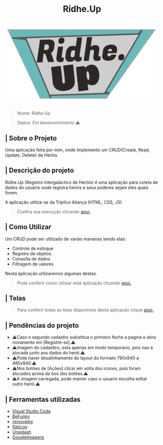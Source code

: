 <h1 align="center">Ridhe.Up</h1>

<h1 align="center"><img src="https://github.com/MichelBNasc/Ridhe.Up/blob/main/img/icons/LOGO.png"></h1>

>Nome: Ridhe.Up

>Status: Em desenvolvimento ⚠️

## | Sobre o Projeto

<p>Uma aplicação feita por mim, onde implemento um CRUD(Create, Read, Update, Delete) de Heróis</p>


## | Descrição do projeto

<p>Ridhe.Up (Registro Intergaláctico de Heróis) é uma aplicação para coleta de dados do usuário onde registra heróis e seus poderes sejam eles quais forem.</p>

<p>A aplicação utiliza-se da Tríplice Aliança (HTML, CSS, JS)</p>

>Confira sua execução clicando [aqui.](https://michelbnasc.github.io/Ridhe.Up/)

## | Como Utilizar

<p>Um CRUD pode ser utilizado de variás maneiras sendo elas:</p>

+ Controle de estoque
+ Registro de objetos
+ Consulta de dados
+ Filtragem de valores

<p>Nesta aplicação utilizaremos algumas destas.</p>

>Pode conferir como utilizar está aplicação clicando [aqui.](https://github.com/MichelBNasc/Ridhe.Up/blob/main/README/COMO%20UTILIZAR.md)

## | Telas

>Para conferir todas as telas disponíveis desta aplicação clique [aqui.](https://github.com/MichelBNasc/Ridhe.Up/blob/main/README/TELAS.md)


## | Pendências do projeto

+ ⚠️Caso o segundo cadastro subistitua o primeiro feche a pagina e abra novamente em [Registre-se].⚠️
+ ⚠️Imagem do cadasttro, esta apenas em modo temporario, pois nao é alocada junto aos dados do herói.⚠️
+ ⚠️Pode haver desalinhamento do layout do formato 790x940 a 485x940.⚠️
+ ⚠️Nos botões de [Ações] clicar em volta dos icones, pois foram alocados acima da box dos botões.⚠️
+ ⚠️A imagem carregada, pode manter caso o usuario escolha editar outro herói.⚠️



## | Ferramentas utilizadas

+ [Visual Studio Code](https://code.visualstudio.com/)
+ [BeFunky](https://www.befunky.com/pt/)
+ [removebg](https://www.remove.bg/)
+ [flaticon](https://www.flaticon.com/)
+ [Unsplash](https://unsplash.com/)
+ [GoogleImagens](https://www.google.com.br/imghp?hl=pt-BR&tab=ri&ogbl)






